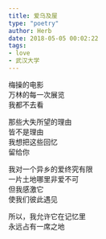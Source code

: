 ```yaml
---  
title: 爱乌及屋  
type: "poetry"  
author: Herb  
date: 2018-05-05 00:02:22  
tags:
- love
- 武汉大学
---  
```

梅操的电影  
万林的每一次展览  
我都不去看  

那些大失所望的理由  
皆不是理由  
我想把这些回忆  
留给你  

我对一个异乡的爱终究有限  
一片土地哪里非爱不可  
但我感激它  
使我们彼此遇见  

所以，我允许它在记忆里  
永远占有一席之地